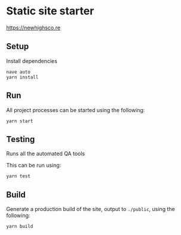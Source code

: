 # Static site starter

https://newhighsco.re

## Setup

Install dependencies

```
nave auto
yarn install
```

## Run

All project processes can be started using the following:

```
yarn start
```

## Testing

Runs all the automated QA tools

This can be run using:

```
yarn test
```

## Build

Generate a production build of the site, output to `./public`, using the following:

```
yarn build
```
